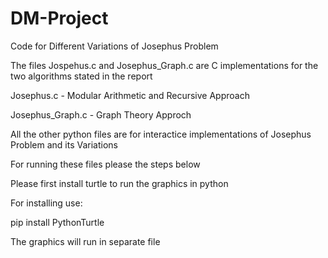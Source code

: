 # DM-Project
Code for Different Variations of Josephus Problem

The files Jospehus.c and Josephus_Graph.c are C implementations for the two algorithms stated in the report

Josephus.c - Modular Arithmetic and Recursive Approach

Josephus_Graph.c - Graph Theory Approch

All the other python files are for interactice implementations of Josephus Problem and its Variations

For running these files please the steps below

Please first install turtle to run the graphics in python

For installing use:

pip install PythonTurtle

The graphics will run in separate file
